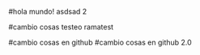 #hola mundo! asdsad 2

#cambio cosas testeo ramatest

#cambio cosas en github
#cambio cosas en github 2.0


